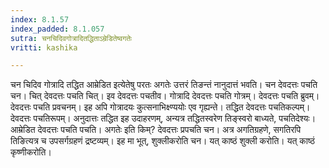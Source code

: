 ```yaml
---
index: 8.1.57
index_padded: 8.1.057
sutra: चनचिदिवगोत्रादितद्धिताऽम्रेडितेष्वगतेः
vritti: kashika

---
```

चन चिदिव गोत्रादि तद्धित आम्रेडित इत्येतेषु परतः अगतेः उत्तरं तिङन्तं नानुदात्तं भवति। चन देवदत्तः पचति चन। चित् देवदत्तः पचति चित्। इव देवदत्तः पचतीव। गोत्रादि देवदत्तः पचति गोत्रम्। देवदत्तः पचति ब्रुवम्। देवदत्तः पचति प्रवचनम्। इह अपि गोत्रादयः कुत्सनाभिक्ष्ण्ययोः एव गृह्यन्ते। तद्धित देवदत्तः पचतिकल्पम्। देवदत्तः पचतिरूपम्। अनुदात्तः तद्धित इह उदाहरणम्, अन्यत्र तद्धितस्वरेण तिङ्स्वरो बाध्यते, पचतिदेश्यः। आम्रेडित देवदत्तः पचति पचति। अगतेः इति किम्? देवदत्तः प्रपचति चन। अत्र अगतिग्रहणे, सगतिरपि तिङित्यत्र च उपसर्गग्रहणं द्रष्टव्यम्। इह मा भूत्, शुक्लीकरोति चन। यत् काष्ठं शुक्ली करोति। यत् काष्ठं कृष्णीकरोति।
